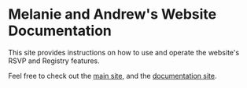 # Melanie and Andrew's Website Documentation
This site provides instructions on how to use and operate the website's RSVP and Registry features.

Feel free to check out the [main site](https://idowithliu.com), and the [documentation site](https://docs.idowithliu.com).